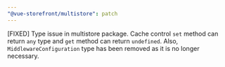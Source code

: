 ```yaml
---
"@vue-storefront/multistore": patch
---
```


[FIXED] Type issue in multistore package. Cache control `set` method can return `any` type and `get` method can return `undefined`. Also, `MiddlewareConfiguration` type has been removed as it is no longer necessary.
